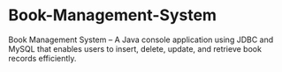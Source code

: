 # Book-Management-System
Book Management System – A Java console application using JDBC and MySQL that enables users to insert, delete, update, and retrieve book records efficiently.
